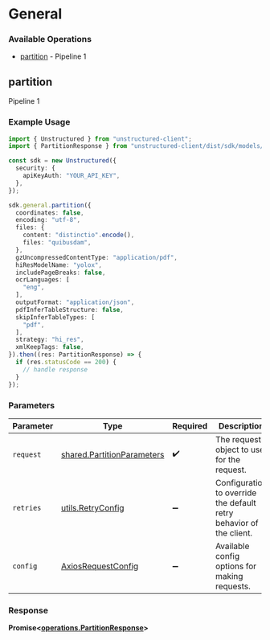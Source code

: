 # General

### Available Operations

* [partition](#partition) - Pipeline 1

## partition

Pipeline 1

### Example Usage

```typescript
import { Unstructured } from "unstructured-client";
import { PartitionResponse } from "unstructured-client/dist/sdk/models/operations";

const sdk = new Unstructured({
  security: {
    apiKeyAuth: "YOUR_API_KEY",
  },
});

sdk.general.partition({
  coordinates: false,
  encoding: "utf-8",
  files: {
    content: "distinctio".encode(),
    files: "quibusdam",
  },
  gzUncompressedContentType: "application/pdf",
  hiResModelName: "yolox",
  includePageBreaks: false,
  ocrLanguages: [
    "eng",
  ],
  outputFormat: "application/json",
  pdfInferTableStructure: false,
  skipInferTableTypes: [
    "pdf",
  ],
  strategy: "hi_res",
  xmlKeepTags: false,
}).then((res: PartitionResponse) => {
  if (res.statusCode == 200) {
    // handle response
  }
});
```

### Parameters

| Parameter                                                                | Type                                                                     | Required                                                                 | Description                                                              |
| ------------------------------------------------------------------------ | ------------------------------------------------------------------------ | ------------------------------------------------------------------------ | ------------------------------------------------------------------------ |
| `request`                                                                | [shared.PartitionParameters](../../models/shared/partitionparameters.md) | :heavy_check_mark:                                                       | The request object to use for the request.                               |
| `retries`                                                                | [utils.RetryConfig](../../models/utils/retryconfig.md)                   | :heavy_minus_sign:                                                       | Configuration to override the default retry behavior of the client.      |
| `config`                                                                 | [AxiosRequestConfig](https://axios-http.com/docs/req_config)             | :heavy_minus_sign:                                                       | Available config options for making requests.                            |


### Response

**Promise<[operations.PartitionResponse](../../models/operations/partitionresponse.md)>**

